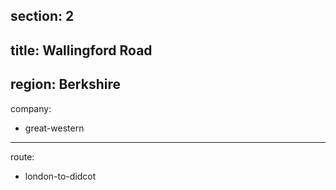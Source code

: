 section: 2
----
title: Wallingford Road
----
region: Berkshire
----
company:
- great-western
----
route:
- london-to-didcot

